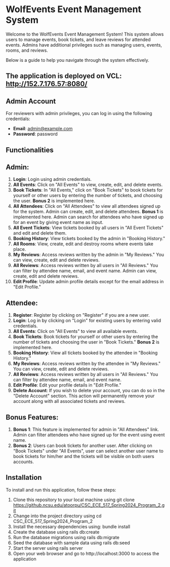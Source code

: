 # WolfEvents Event Management System

Welcome to the WolfEvents Event Management System! This system allows users to manage events, book tickets, and leave reviews for attended events. Admins have additional privileges such as managing users, events, rooms, and reviews.

Below is a guide to help you navigate through the system effectively.

## The application is deployed on VCL: http://152.7.176.57:8080/

## Admin Account

For reviewers with admin privileges, you can log in using the following credentials:
- **Email**: admin@example.com
- **Password**: password

## Functionalities
## Admin:
1. **Login**: Login using admin credentials.
2. **All Events**: Click on "All Events" to view, create, edit, and delete events.
3. **Book Tickets**: In "All Events," click on "Book Tickets" to book tickets for yourself or other users by entering the number of tickets, and choosing the user. **Bonus 2** is implemented here.
4. **All Attendees**: Click on "All Attendees" to view all attendees signed up for the system. Admin can create, edit, and delete attendees. **Bonus 1** is implemented here. Admin can search for attendees who have signed up for an event by giving event name as input.
5. **All Event Tickets**: View tickets booked by all users in "All Event Tickets" and edit and delete them.
6. **Booking History**: View tickets booked by the admin in "Booking History."
7. **All Rooms**: View, create, edit and destroy rooms where events take place.
8. **My Reviews**: Access reviews written by the admin in "My Reviews." You can view, create, edit and delete reviews.
9. **All Reviews**: Access reviews written by all users in "All Reviews." You can filter by attendee name, email, and event name. Admin can view, create, edit and delete reviews.
10. **Edit Profile**: Update admin profile details except for the email address in "Edit Profile."

## Attendee:
1. **Register**: Register by clicking on "Register" if you are a new user.
2. **Login**: Log in by clicking on "Login" for existing users by entering valid credentials.
3. **All Events**: Click on "All Events" to view all available events.
4. **Book Tickets**: Book tickets for yourself or other users by entering the number of tickets and choosing the user in "Book Tickets." **Bonus 2** is implemented here.
5. **Booking History**: View all tickets booked by the attendee in "Booking History."
6. **My Reviews**: Access reviews written by the attendee in "My Reviews." You can view, create, edit and delete reviews.
7. **All Reviews**: Access reviews written by all users in "All Reviews." You can filter by attendee name, email, and event name.
8. **Edit Profile**: Edit your profile details in "Edit Profile."
9. **Delete Account**: If you wish to delete your account, you can do so in the "Delete Account" section. This action will permanently remove your account along with all associated tickets and reviews.

## Bonus Features:
1. **Bonus 1**: This feature is implemented for admin in "All Attendees" link. Admin can filter attendees who have signed up for the event using event name.
2. **Bonus 2**: Users can book tickets for another user. After clicking on "Book Tickets" under "All Events", user can select another user name to book tickets for him/her and the tickets will be visible on both users accounts.

## Installation
To install and run this application, follow these steps:

1.	Clone this repository to your local machine using git clone https://github.ncsu.edu/atoorpu/CSC_ECE_517_Spring2024_Program_2.git
2.	Change into the project directory using cd CSC_ECE_517_Spring2024_Program_2
3.	Install the necessary dependencies using: bundle install
4.	Create the database using rails db:create
5.	Run the database migrations using rails db:migrate
6.	Seed the database with sample data using rails db:seed
7.	Start the server using rails server
8.	Open your web browser and go to http://localhost:3000 to access the application



